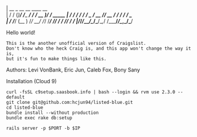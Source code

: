 |    __    _      __           __      ____  __         
|   / /   (_)____/ /____  ____/ /     / __ )/ /_  _____ 
|  / /   / / ___/ __/ _ \/ __  /_____/ __  / / / / / _ \
| / /___/ (__  ) /_/  __/ /_/ /_____/ /_/ / / /_/ /  __/
|/_____/_/____/\__/\___/\__,_/     /_____/_/\__,_/\___/ 
                                                       

Hello world!

    This is the another unofficial version of Craigslist.
    Don't know who the heck Craig is, and this app won't change the way it is,
    but it's fun to make things like this.

Authors:
    Levi VonBank,
    Eric Jun,
    Caleb Fox,
    Bony Sany

Installation (Cloud 9)

    curl -fsSL c9setup.saasbook.info | bash --login && rvm use 2.3.0 --default
    git clone git@github.com:hcjun94/listed-blue.git
    cd listed-blue
    bundle install --without production
    bundle exec rake db:setup

    rails server -p $PORT -b $IP